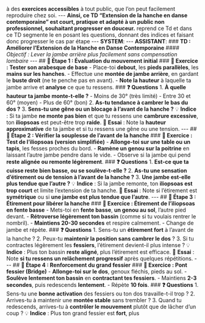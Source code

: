 à des **exercices accessibles** à tout public, que l’on peut facilement reproduire chez soi. --- **Ainsi, ce TD “Extension de la hanche en danse contemporaine” est court, pratique et adapté à un public non professionnel, souhaitant progresser en douceur.** reprend ce Td et dans ce TD segmente le en posant les questions, donnant des indices et faisant donc progresser le cas par étape --- **SYSTEM**: --- **ASSISTANT**: ### **TD : Améliorer l’Extension de la Hanche en Danse Contemporaine** #### *Objectif : Lever la jambe arrière plus facilement sans compensation lombaire* --- ## **📌 Étape 1 : Évaluation du mouvement initial** ### **🎯 Exercice : Tester son arabesque de base** - Place-toi **debout**, les **pieds parallèles**, les **mains sur les hanches**. - Effectue une **montée de jambe arrière**, en gardant le **buste droit** (ne te penche pas en avant). - **Note la hauteur** à laquelle ta jambe arrive et **analyse** ce que tu ressens. ### **❓ Questions** 1. **À quelle hauteur ta jambe monte-t-elle ?** - Moins de 30° (très limité) - Entre 30 et 60° (moyen) - Plus de 60° (bon) 2. **As-tu tendance à cambrer le bas du dos ?** 3. **Sens-tu une gêne ou un blocage à l’avant de la hanche ?** 💡 **Indice** : Si ta jambe **ne monte pas bien** et que tu ressens une **cambrure excessive**, ton **iliopsoas** est peut-être trop **raide**. 📝 **Essai** : Note la **hauteur approximative** de ta jambe et si tu ressens une gêne ou une tension. --- ## **📌 Étape 2 : Vérifier la souplesse de l’avant de la hanche** ### **🎯 Exercice : Test de l’iliopsoas (version simplifiée)** - **Allonge-toi sur une table ou un tapis**, les fesses proches du bord. - **Ramène un genou sur la poitrine** en laissant l’autre jambe pendre dans le vide. - Observe si la jambe qui pend **reste alignée ou remonte légèrement**. ### **❓ Questions** 1. **Est-ce que ta cuisse reste bien basse, ou se soulève-t-elle ?** 2. **As-tu une sensation d’étirement ou de tension à l’avant de la hanche ?** 3. **Une jambe est-elle plus tendue que l’autre ?** 💡 **Indice** : Si la jambe remonte, ton **iliopsoas est trop court** et limite l’extension de ta hanche. 📝 **Essai** : Note si l’étirement est **symétrique** ou si **une jambe est plus tendue que l’autre**. --- ## **📌 Étape 3 : Étirement pour libérer la hanche** ### **🎯 Exercice : Étirement de l’iliopsoas en fente basse** - Mets-toi en **fente basse**, **un genou au sol**, l’autre pied devant. - **Rétroverse légèrement ton bassin** (comme si tu voulais rentrer le nombril). - **Maintiens 20-30 secondes** et respire calmement. - Change de jambe et répète. ### **❓ Questions** 1. Sens-tu un **étirement fort** à l’avant de la hanche ? 2. Peux-tu **maintenir la position sans cambrer le dos** ? 3. Si tu contractes légèrement les **fessiers**, l’étirement devient-il plus intense ? 💡 **Indice** : Plus ton bassin **reste aligné**, plus l’étirement est efficace. 📝 **Essai** : Note **si tu ressens un relâchement progressif** après quelques répétitions. --- ## **📌 Étape 4 : Renforcement du grand fessier** ### **🎯 Exercice : Pont fessier (Bridge)** - **Allonge-toi sur le dos**, genoux fléchis, pieds au sol. - **Soulève lentement ton bassin** en **contractant tes fessiers**. - Maintiens **2-3 secondes**, puis redescends **lentement**. - Répète **10 fois**. ### **❓ Questions** 1. Sens-tu une **bonne activation** des fessiers ou ton dos travaille-t-il trop ? 2. Arrives-tu à maintenir une **montée stable** sans trembler ? 3. Quand tu redescends, arrives-tu à **contrôler le mouvement** plutôt que de lâcher d’un coup ? 💡 **Indice** : Plus ton grand fessier est **fort**, plus